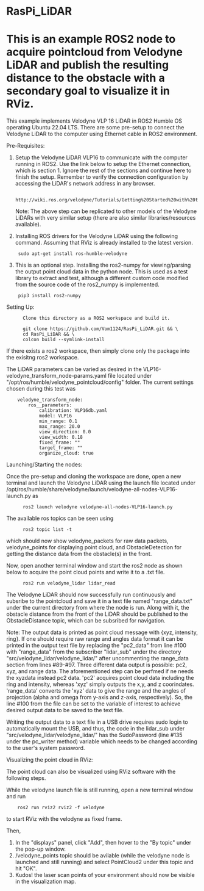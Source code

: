 # RasPi_LiDAR
# This is an example ROS2 node to acquire pointcloud from Velodyne LiDAR and publish the resulting distance to the obstacle with a secondary goal to visualize it in RViz.


This example implements Velodyne VLP 16 LiDAR in  ROS2 Humble OS operating Ubuntu 22.04 LTS.
There are some pre-setup to connect the Velodyne LiDAR to the computer using Ethernet cable in ROS2 environment. 

  Pre-Requisites:

  1) Setup the Velodyne LiDAR VLP16 to communicate with the computer running in ROS2. Use the link below to setup the Ethernet connection, which is section 1. Ignore the rest of the sections and continue here to finish the setup. Remember to verify the connection configuration by accessing the LiDAR's network address in any browser.

          http://wiki.ros.org/velodyne/Tutorials/Getting%20Started%20with%20the%20Velodyne%20VLP16
     Note: The above step can be replicated to other models of the Velodyne LiDARs with very similar setup (there are also similar libraries/resources available). 
  
  2) Installing ROS drivers for the Velodyne LiDAR using the following command. Assuming that RViz is already installed to the latest version.

          sudo apt-get install ros-humble-velodyne

  3) This is an optional step. Installing the ros2-numpy for viewing/parsing the output  point cloud data in the python node. This is used as a test library to extract and test, although a different custom code modified from the source code of the ros2_numpy is implemented. 

          pip3 install ros2-numpy

Setting Up:

          Clone this directory as a ROS2 workspace and build it. 

          git clone https://github.com/Vom1124/RasPi_LiDAR.git && \
          cd RasPi_LiDAR && \
          colcon build --symlink-install
If there exists a ros2 workspace, then simply clone only the package into the exisitng ros2 workspace. 

The LiDAR parameters can be varied as desired in the VLP16-velodyne_transform_node-params.yaml file located under "/opt/ros/humble/velodyne_pointcloud/config" folder. The current settings chosen during this test was

        velodyne_transform_node:
            ros__parameters:
                calibration: VLP16db.yaml
                model: VLP16
                min_range: 0.1
                max_range: 20.0
                view_direction: 0.0
                view_width: 0.18
                fixed_frame: ""
                target_frame: ""
                organize_cloud: true


Launching/Starting the nodes: 

Once the pre-setup and cloning the workspace are done, open a new terminal and launch the Velodyne LiDAR using the launch file located under /opt/ros/humble/share/velodyne/launch/velodyne-all-nodes-VLP16-launch.py as

          ros2 launch velodyne velodyne-all-nodes-VLP16-launch.py

The available ros topics can be seen using

          ros2 topic list -t
which should now show velodyne_packets for raw data packets, velodyne_points for displaying point cloud, and ObstacleDetection for getting the distance data from the obstacle(s) in the front.
          
Now, open another terminal window and start the ros2 node as shown below to acquire the point cloud points and write it to a .txt file. 

          ros2 run velodyne_lidar lidar_read

The Velodyne LiDAR should now successfully run continuously and subsribe to the pointcloud and save it in a text file named "range_data.txt" under the current directory from where the node is run. Along with it, the obstacle distance from the front of the LiDAR should be published to the ObstacleDistance topic, which can be subsribed for navigation.

Note: The output data is printed as point cloud message with {xyz, intensity, ring}. If one should require raw range and angles data format it can be printed in the output text file by replacing the "pc2_data" from line #100 with "range_data" from the subscriber "lidar_sub" under the directory "src/velodyne_lidar/velodyne_lidar/" after uncommenting the range_data section from lines #89-#97. Three different data output is possible: pc2, xyz, and range data. The aforementioned step can be perfmed if ne needs the xyzdata instead pc2 data. 'pc2' acquires point cloud data including the ring and intensity, whereas 'xyz' simply outputs the x,y, and z coorindates. 'range_data' converts the 'xyz' data to give the range and the angles of projection (alpha and omega from y-axis and z-axis, respectively). So, the line #100 from the file can be set to the variable of interest to achieve desired output data to be saved to the text file.

Writing the output data to a text file in a USB drive requires sudo login to automatically mount the USB, and thus, the code in the lidar_sub under "src/velodyne_lidar/velodyne_lidar/" has the SudoPassword (line #135 under the pc_writer method) variable which needs to be changed according to the user's system password. 
   

Visualizing the point cloud in RViz:

The point cloud can also be visualized using RViz software with the following steps.

While the velodyne launch file is still running, open a new terminal window and run

        ros2 run rviz2 rviz2 -f velodyne

to start RViz with the velodyne as fixed frame.

Then,
  1) In the "displays" panel, click "Add", then hover to the "By topic" under the pop-up window.
  2) /velodyne_points topic should be avilable (while the velodyne node  is launched and still running) and select PointCloud2 under this topic and hit "OK".
  3)  Kudos! the laser scan points of your environment should now be visible in the visualization map.

        






